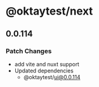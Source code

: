 # @oktaytest/next

## 0.0.114

### Patch Changes

- add vite and nuxt support
- Updated dependencies
  - @oktaytest/ui@0.0.114
